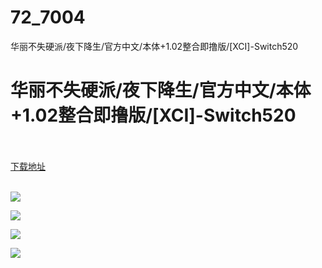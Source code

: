# 72_7004
华丽不失硬派/夜下降生/官方中文/本体+1.02整合即撸版/[XCI]-Switch520
# 华丽不失硬派/夜下降生/官方中文/本体+1.02整合即撸版/[XCI]-Switch520
 <br/></br>
[下载地址](https://www.switch520.cc/article/7004 "下载地址")
<br/></br>

<p><span><strong><img src="https://www.switch520.cc/muke_img/upload_art_editor_20201029-1_887dc5b6829e27a3ef8911b44670751a.jpg"></strong></span></p>
<p><span><strong><img src="https://www.switch520.cc/muke_img/upload_art_editor_20201029-1_c77656d253a91bdfd3bf636c015c0106.jpg"></strong></span></p>
<p><span><strong><img src="https://www.switch520.cc/muke_img/upload_art_editor_20201029-1_9a6246ec1419f9683b445e617bba7af9.jpg"></strong></span></p>
<p><span><strong><img src="https://www.switch520.cc/muke_img/upload_art_editor_20201029-1_a24315c1cff095137a4657355a961e6c.jpg"></strong></span></p>
<p></p>
<p></p>
